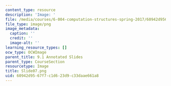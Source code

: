```yaml
---
content_type: resource
description: 'Image: '
file: /media/courses/6-004-computation-structures-spring-2017/60942d9567f7c1d623d9c33daae661a8_Slide07.png
file_type: image/png
image_metadata:
  caption: ''
  credit: ''
  image-alt: ''
learning_resource_types: []
ocw_type: OCWImage
parent_title: 9.1 Annotated Slides
parent_type: CourseSection
resourcetype: Image
title: Slide07.png
uid: 60942d95-67f7-c1d6-23d9-c33daae661a8
---
```

